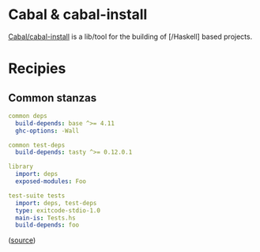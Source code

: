 # Cabal & cabal-install

[Cabal/cabal-install](https://cabal.readthedocs.io/) is a lib/tool for the building of [/Haskell] based projects.

# Recipies

## Common stanzas

```yaml
common deps
  build-depends: base ^>= 4.11
  ghc-options: -Wall

common test-deps
  build-depends: tasty ^>= 0.12.0.1

library
  import: deps
  exposed-modules: Foo

test-suite tests
  import: deps, test-deps
  type: exitcode-stdio-1.0
  main-is: Tests.hs
  build-depends: foo
```

([source](https://cabal.readthedocs.io/en/latest/cabal-package.html#common-stanzas))